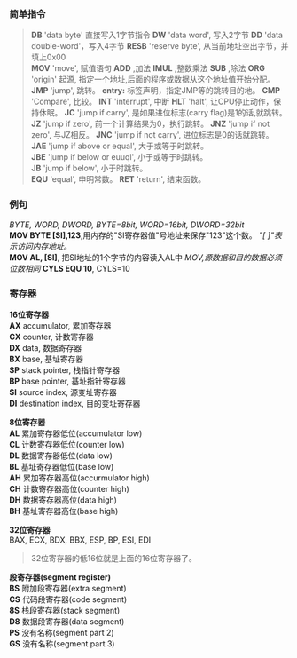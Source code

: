 ### 简单指令
> __DB__ 'data byte' 直接写入1字节指令
> __DW__ 'data word', 写入2字节
> __DD__ 'data double-word'，写入4字节
> __RESB__ 'reserve byte', 从当前地址空出字节，并填上0x00  
> __MOV__ 'move', 赋值语句
> __ADD__ ,加法
> __IMUL__ ,整数乘法
> __SUB__ ,除法
> __ORG__ 'origin' 起源, 指定一个地址,后面的程序或数据从这个地址值开始分配。
> __JMP__ 'jump', 跳转。
> __entry:__ 标签声明，指定JMP等的跳转目的地。
> __CMP__ 'Compare', 比较。
> __INT__ 'interrupt', 中断
> __HLT__ 'halt', 让CPU停止动作，保持休眠。
> __JC__ 'jump if carry', 是如果进位标志(carry flag)是1的话,就跳转。
> __JZ__ 'jump if zero', 前一个计算结果为0，执行跳转。
> __JNZ__ 'jump if not zero', 与JZ相反。
> __JNC__ 'jump if not carry', 进位标志是0的话就跳转。  
> __JAE__ 'jump if above or equal', 大于或等于时跳转。  
> __JBE__ 'jump if below or euuql', 小于或等于时跳转。  
> __JB__ 'jump if below', 小于时跳转。  
> __EQU__ 'equal', 申明常数。 
> __RET__ 'return', 结束函数。  

### 例句  
_BYTE, WORD, DWORD, BYTE=8bit, WORD=16bit, DWORD=32bit_   
__MOV BYTE [SI],123__,用内存的"SI寄存器值"号地址来保存"123"这个数。 _"[ ]"表示访问内存地址。_  
__MOV AL, [SI]__, 把SI地址的1个字节的内容读入AL中 _MOV,源数据和目的数据必须位数相同_
__CYLS EQU 10__, CYLS=10  

### 寄存器  
__16位寄存器__  
__AX__ accumulator, 累加寄存器  
__CX__ counter, 计数寄存器  
__DX__ data, 数据寄存器  
__BX__ base, 基址寄存器  
__SP__ stack pointer, 栈指针寄存器  
__BP__ base pointer, 基址指针寄存器  
__SI__ source index, 源变址寄存器  
__DI__ destination index, 目的变址寄存器  

__8位寄存器__  
__AL__ 累加寄存器低位(accumulator low)  
__CL__ 计数寄存器低位(counter low)  
__DL__ 数据寄存器低位(data low)  
__BL__ 基址寄存器低位(base low)  
__AH__ 累加寄存器高位(accurmulator high)  
__CH__ 计数寄存器高位(counter high)  
__DH__ 数据寄存器高位(data high)  
__BH__ 基址寄存器高位(base high)  

__32位寄存器__  
BAX, ECX, BDX, BBX, ESP, BP, ESI, EDI
> 32位寄存器的低16位就是上面的16位寄存器了。  

__段寄存器(segment register)__  
__BS__ 附加段寄存器(extra segment)  
__CS__ 代码段寄存器(code segment)  
__8S__ 栈段寄存器(stack segment)  
__D8__ 数据段寄存器(data segment)  
__PS__ 没有名称(segment part 2)  
__GS__ 没有名称(segment part 3)  
